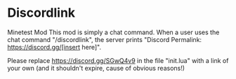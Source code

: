 # Discordlink

Minetest Mod
This mod is simply a chat command.
When a user uses the chat command "/discordlink", the server prints "Discord Permalink: https://discord.gg/[insert here]".

Please replace https://discord.gg/SGwQ4v9 in the file "init.lua" with a link of your own (and it shouldn't expire, cause of obvious reasons!)
